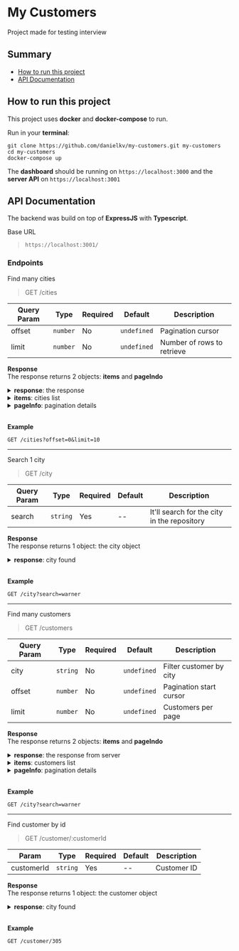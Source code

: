 # My Customers

Project made for testing interview

## Summary

-   [How to run this project](#howto)
-   [API Documentation](#apidocs)

## <a name='howto'></a>How to run this project

This project uses **docker** and **docker-compose** to run.

Run in your **terminal**:

```
git clone https://github.com/danielkv/my-customers.git my-customers
cd my-customers
docker-compose up
```

The **dashboard** should be running on `https://localhost:3000` and the **server API** on `https://localhost:3001`

## <a name='apidocs'></a>API Documentation

The backend was build on top of **ExpressJS** with **Typescript**.

Base URL

> `https://localhost:3001/`

### Endpoints

Find many cities

> GET /cities

| Query Param | Type     | Required | Default     | Description                |
| ----------- | -------- | -------- | ----------- | -------------------------- |
| offset      | `number` | No       | `undefined` | Pagination cursor          |
| limit       | `number` | No       | `undefined` | Number of rows to retrieve |

**Response** \
The response returns 2 objects: **items** and **pageIndo**

<details>
	<summary><b>response</b>: the response</summary>
	<p>

    {
    	items: array of cities
    	pageInfo: array
    }

</p>

</details>

<details>
	<summary><b>items</b>: cities list</summary>
	<p>

    items: [
    	{
    		city: "Warner, NH",
    		customers_total: 20
    	},
    	{
    		city: "East Natchitoches, PA",
    		customers_total: 20
    	},
    	...
    ]

</p>

</details>
<details>
	<summary><b>pageInfo</b>: pagination details</summary>
	<p>

    pageInfo: {
    	itemsTotal: 50,
    	offset: 0,
    	limit: 10
    }

</p>

</details>
<br>

**Example**

`GET /cities?offset=0&limit=10`

---

Search 1 city

> GET /city

| Query Param | Type     | Required | Default | Description                                 |
| ----------- | -------- | -------- | ------- | ------------------------------------------- |
| search      | `string` | Yes      | --      | It'll search for the city in the repository |

**Response** \
The response returns 1 object: the city object

<details>
	<summary><b>response</b>: city found</summary>
	<p>
    	
	{
		city: "Warner, NH",
		customers_total: 20
	}

</p>

</details>
<br>

**Example**

`GET /city?search=warner`

---

Find many customers

> GET /customers

| Query Param | Type     | Required | Default     | Description             |
| ----------- | -------- | -------- | ----------- | ----------------------- |
| city        | `string` | No       | `undefined` | Filter customer by city |
| offset      | `number` | No       | `undefined` | Pagination start cursor |
| limit       | `number` | No       | `undefined` | Customers per page      |

**Response** \
The response returns 2 objects: **items** and **pageIndo**

<details>
	<summary><b>response</b>: the response from server</summary>
	<p>

    {
    	items: array of customers
    	pageInfo: array
    }

</p>

</details>

<details>
	<summary><b>items</b>: customers list</summary>
	<p>

    items: [
    	 {
            id: 255,
            first_name: "Craig",
            last_name: "Miller",
            email: "cmiller72@bbb.org",
            gender: "Male",
            company: "Wikizz",
            city: "Conyersville, AZ",
            title: "Associate Professor",
            lat: 36.4497784,
            long: -88.29420739999999
        },
        {
            id: 305,
            first_name: "Sara",
            last_name: "Edwards",
            email: "sedwards8g@themeforest.net",
            gender: "Female",
            company: "Dabtype",
            city: "Conyersville, AZ",
            title: "Marketing Assistant",
            lat: 36.4497784,
            long: -88.29420739999999
        },
    	...
    ]

</p>

</details>
<details>
	<summary><b>pageInfo</b>: pagination details</summary>
	<p>

    pageInfo: {
    	itemsTotal: 50,
    	offset: 0,
    	limit: 10
    }

</p>

</details>
<br>

**Example**

`GET /city?search=warner`

---

Find customer by id

> GET /customer/:customerId

| Param      | Type     | Required | Default | Description |
| ---------- | -------- | -------- | ------- | ----------- |
| customerId | `string` | Yes      | --      | Customer ID |

**Response** \
The response returns 1 object: the customer object

<details>
	<summary><b>response</b>: city found</summary>
	<p>
    	
	{
		id: 305,
		first_name: "Sara",
		last_name: "Edwards",
		email: "sedwards8g@themeforest.net",
		gender: "Female",
		company: "Dabtype",
		city: "Conyersville, AZ",
		title: "Marketing Assistant",
		lat: 36.4497784,
		long: -88.29420739999999
	}

</p>

</details>
<br>

**Example**

`GET /customer/305`
